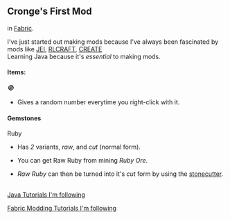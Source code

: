 ## Cronge's First Mod

in [Fabric](https://fabricmc.net).

I've just started out making mods because I've always been fascinated by mods like [JEI](https://www.curseforge.com/minecraft/mc-mods/jei), [RLCRAFT](https://www.curseforge.com/minecraft/modpacks/rlcraft), [CREATE](https://www.curseforge.com/minecraft/mc-mods/create)
<br/> Learning Java because it's *essential* to making mods.

#### Items:

![Eight Ball](https://github.com/Cronge/CrongesFirstMod-1.19/blob/main/src/main/resources/assets/crongesfirstmod/textures/item/eight_ball.png)
- Gives a random number everytime you right-click with it.

#### Gemstones

Ruby
- Has *2* variants, *raw*, and *cut* (normal form).

- You can get Raw Ruby from mining *Ruby Ore*.
- *Raw Ruby*  can then be turned into it's  *cut*  form by using the [stonecutter](https://minecraft.fandom.com/wiki/Stonecutter?so=search).


<br/> [Java Tutorials I'm following](https://www.youtube.com/watch?v=oBwPZRk6-SE&list=PLKGarocXCE1FeXvEogpjz4SvHxF_FJRO6)

[Fabric Modding Tutorials I'm following](https://www.youtube.com/watch?v=RSqSZoJQXvg&list=PLKGarocXCE1EeLZggaXPJaARxnAbUD8Y_)


